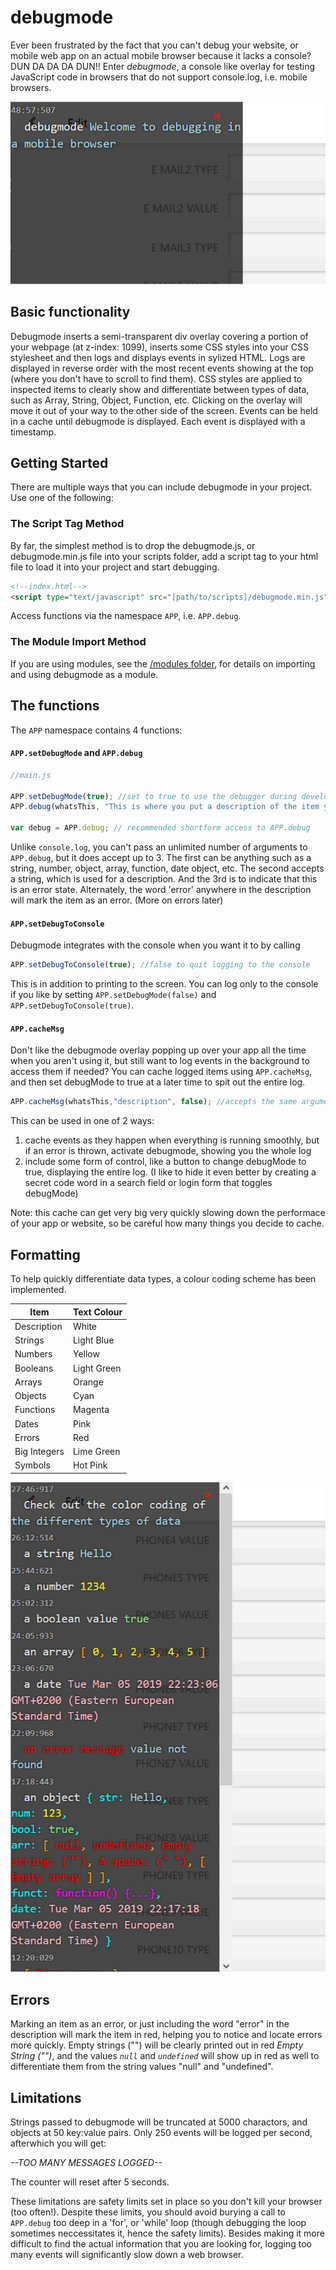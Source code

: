 # debugmode
Ever been frustrated by the fact that you can't debug your website, or mobile web app on an actual mobile 
browser because it lacks a console? DUN DA DA DA DUN!! Enter *debugmode*, a console like overlay for 
testing JavaScript code in browsers that do not support console.log, i.e. mobile browsers.

![Welcome to debugging in a mobile browser](img/debugmode-welcome.png)

## Basic functionality
Debugmode inserts a semi-transparent div overlay covering a portion of your webpage (at z-index: 1099), 
inserts some CSS styles into your CSS stylesheet and then logs and displays events in sylized HTML. 
Logs are displayed in reverse order with the most recent events showing at the top (where you don't have 
to scroll to find them). CSS styles are applied to inspected items to clearly show and differentiate 
between types of data, such as Array, String, Object, Function, etc. Clicking on the overlay will move 
it out of your way to the other side of the screen. Events can be held in a cache until debugmode is 
displayed. Each event is displayed with a timestamp.

## Getting Started
There are multiple ways that you can include debugmode in your project. Use one of the following:

### The Script Tag Method
By far, the simplest method is to drop the debugmode.js, or debugmode.min.js file into your scripts folder, add a script tag to your html 
file to load it into your project and start debugging.

```HTML 
<!--index.html-->
<script type="text/javascript" src="[path/to/scripts]/debugmode.min.js"></script>
```
Access functions via the namespace `APP`, i.e. `APP.debug`.

### The Module Import Method
If you are using modules, see the [/modules folder](./modules/README.md), for details on importing and using debugmode as a module.

## The functions
The `APP` namespace contains 4 functions:

#### `APP.setDebugMode` and `APP.debug`

```javascript
//main.js

APP.setDebugMode(true); //set to true to use the debugger during development
APP.debug(whatsThis, "This is where you put a description of the item you are inspecting", true);

var debug = APP.debug; // recommended shortform access to APP.debug
```

Unlike `console.log`, you can't pass an unlimited number of arguments to `APP.debug`, but it does accept 
up to 3. The first can be anything such as a string, number, object, array, function, date object, 
etc. The second accepts a string, which is used for a description. And the 3rd is to indicate that 
this is an error state. Alternately, the word 'error' anywhere in the description will mark the item 
as an error. (More on errors later)

#### `APP.setDebugToConsole`
Debugmode integrates with the console when you want it to by calling

```javascript
APP.setDebugToConsole(true); //false to quit logging to the console
```

This is in addition to printing to the screen. You can log only to the console if you like by setting `APP.setDebugMode(false)` and `APP.setDebugToConsole(true)`.

#### `APP.cacheMsg`
Don't like the debugmode overlay popping up over your app all the time when you aren't using it, 
but still want to log events in the background to access them if needed? You can cache logged items 
using `APP.cacheMsg`, and then set debugMode to true at a later time to spit out the entire log.

```javascript
APP.cacheMsg(whatsThis,"description", false); //accepts the same arguments as APP.debug
```

This can be used in one of 2 ways:

1. cache events as they happen when everything is running smoothly, but if an error is thrown, activate debugmode, showing you the whole log
1. include some form of control, like a button to change debugMode to true, displaying the entire log. (I like to hide it even better by creating a secret code word in a search field or login form that toggles debugMode)

Note: this cache can get very big very quickly slowing down the performace of your app or website, 
so be careful how many things you decide to cache.

## Formatting
To help quickly differentiate data types, a colour coding scheme has been implemented.

Item|Text Colour
----|----
Description|White
Strings|Light Blue
Numbers|Yellow
Booleans|Light Green
Arrays|Orange
Objects|Cyan
Functions|Magenta
Dates|Pink
Errors|Red
Big Integers|Lime Green
Symbols|Hot Pink

![debugmode colour formatting](img/debugmode-example.png)

## Errors
Marking an item as an error, or just including the word "error" in the description will mark the item 
in red, helping you to notice and locate errors more quickly. Empty strings ("\") will be clearly 
printed out in red *Empty String ("\")*, and the values *`null`* and *`undefined`* will show up in red as 
well to differentiate them from the string values "null" and "undefined".

## Limitations
Strings passed to debugmode will be truncated at 5000 charactors, and objects at 50 key:value pairs. Only 
250 events will be logged per second, afterwhich you will get:

*--TOO MANY MESSAGES LOGGED--*

The counter will reset after 5 seconds.

These limitations are safety limits set in place so you don't kill your browser (too often!). Despite 
these limits, you should avoid burying a call to `APP.debug` too deep in a 'for', or 'while' loop 
(though debugging the loop sometimes neccessitates it, hence the safety limits). Besides making it more 
difficult to find the actual information that you are looking for, logging too many events will 
significantly slow down a web browser.